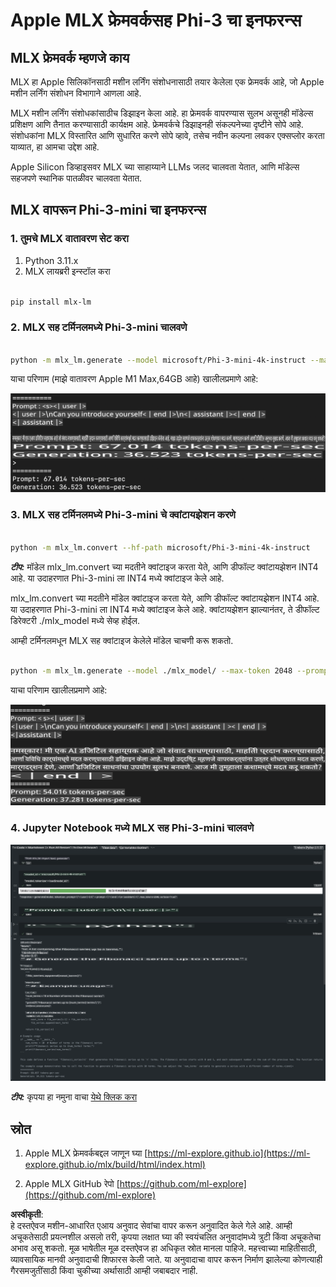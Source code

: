 # **Apple MLX फ्रेमवर्कसह Phi-3 चा इनफरन्स**

## **MLX फ्रेमवर्क म्हणजे काय**

MLX हा Apple सिलिकॉनसाठी मशीन लर्निंग संशोधनासाठी तयार केलेला एक फ्रेमवर्क आहे, जो Apple मशीन लर्निंग संशोधन विभागाने आणला आहे.

MLX मशीन लर्निंग संशोधकांसाठीच डिझाइन केला आहे. हा फ्रेमवर्क वापरण्यास सुलभ असूनही मॉडेल्स प्रशिक्षण आणि तैनात करण्यासाठी कार्यक्षम आहे. फ्रेमवर्कचे डिझाइनही संकल्पनेच्या दृष्टीने सोपे आहे. संशोधकांना MLX विस्तारित आणि सुधारित करणे सोपे व्हावे, तसेच नवीन कल्पना लवकर एक्सप्लोर करता याव्यात, हा आमचा उद्देश आहे.

Apple Silicon डिव्हाइसवर MLX च्या साहाय्याने LLMs जलद चालवता येतात, आणि मॉडेल्स सहजपणे स्थानिक पातळीवर चालवता येतात.

## **MLX वापरून Phi-3-mini चा इनफरन्स**

### **1. तुमचे MLX वातावरण सेट करा**

1. Python 3.11.x
2. MLX लायब्ररी इन्स्टॉल करा

```bash

pip install mlx-lm

```

### **2. MLX सह टर्मिनलमध्ये Phi-3-mini चालवणे**

```bash

python -m mlx_lm.generate --model microsoft/Phi-3-mini-4k-instruct --max-token 2048 --prompt  "<|user|>\nCan you introduce yourself<|end|>\n<|assistant|>"

```

याचा परिणाम (माझे वातावरण Apple M1 Max,64GB आहे) खालीलप्रमाणे आहे:

![Terminal](../../../../../translated_images/01.0d0f100b646a4e4c4f1cd36c1a05727cd27f1e696ed642c06cf6e2c9bbf425a4.mr.png)

### **3. MLX सह टर्मिनलमध्ये Phi-3-mini चे क्वांटायझेशन करणे**

```bash

python -m mlx_lm.convert --hf-path microsoft/Phi-3-mini-4k-instruct

```

***टीप:*** मॉडेल mlx_lm.convert च्या मदतीने क्वांटाइज करता येते, आणि डीफॉल्ट क्वांटायझेशन INT4 आहे. या उदाहरणात Phi-3-mini ला INT4 मध्ये क्वांटाइज केले आहे.

mlx_lm.convert च्या मदतीने मॉडेल क्वांटाइज करता येते, आणि डीफॉल्ट क्वांटायझेशन INT4 आहे. या उदाहरणात Phi-3-mini ला INT4 मध्ये क्वांटाइज केले आहे. क्वांटायझेशन झाल्यानंतर, ते डीफॉल्ट डिरेक्टरी ./mlx_model मध्ये सेव्ह होईल.

आम्ही टर्मिनलमधून MLX सह क्वांटाइज केलेले मॉडेल चाचणी करू शकतो.

```bash

python -m mlx_lm.generate --model ./mlx_model/ --max-token 2048 --prompt  "<|user|>\nCan you introduce yourself<|end|>\n<|assistant|>"

```

याचा परिणाम खालीलप्रमाणे आहे:

![INT4](../../../../../translated_images/02.04e0be1f18a90a58ad47e0c9d9084ac94d0f1a8c02fa707d04dd2dfc7e9117c6.mr.png)

### **4. Jupyter Notebook मध्ये MLX सह Phi-3-mini चालवणे**

![Notebook](../../../../../translated_images/03.0cf0092fe143357656bb5a7bc6427c41d8528d772d38a82d0b2693e2a3eeb16e.mr.png)

***टीप:*** कृपया हा नमुना वाचा [येथे क्लिक करा](../../../../../code/03.Inference/MLX/MLX_DEMO.ipynb)

## **स्रोत**

1. Apple MLX फ्रेमवर्कबद्दल जाणून घ्या [https://ml-explore.github.io](https://ml-explore.github.io/mlx/build/html/index.html)

2. Apple MLX GitHub रेपो [https://github.com/ml-explore](https://github.com/ml-explore)

**अस्वीकृती**:  
हे दस्तऐवज मशीन-आधारित एआय अनुवाद सेवांचा वापर करून अनुवादित केले गेले आहे. आम्ही अचूकतेसाठी प्रयत्नशील असलो तरी, कृपया लक्षात घ्या की स्वयंचलित अनुवादांमध्ये त्रुटी किंवा अचूकतेचा अभाव असू शकतो. मूळ भाषेतील मूळ दस्तऐवज हा अधिकृत स्रोत मानला पाहिजे. महत्त्वाच्या माहितीसाठी, व्यावसायिक मानवी अनुवादाची शिफारस केली जाते. या अनुवादाचा वापर करून निर्माण झालेल्या कोणत्याही गैरसमजुतींसाठी किंवा चुकीच्या अर्थासाठी आम्ही जबाबदार नाही.